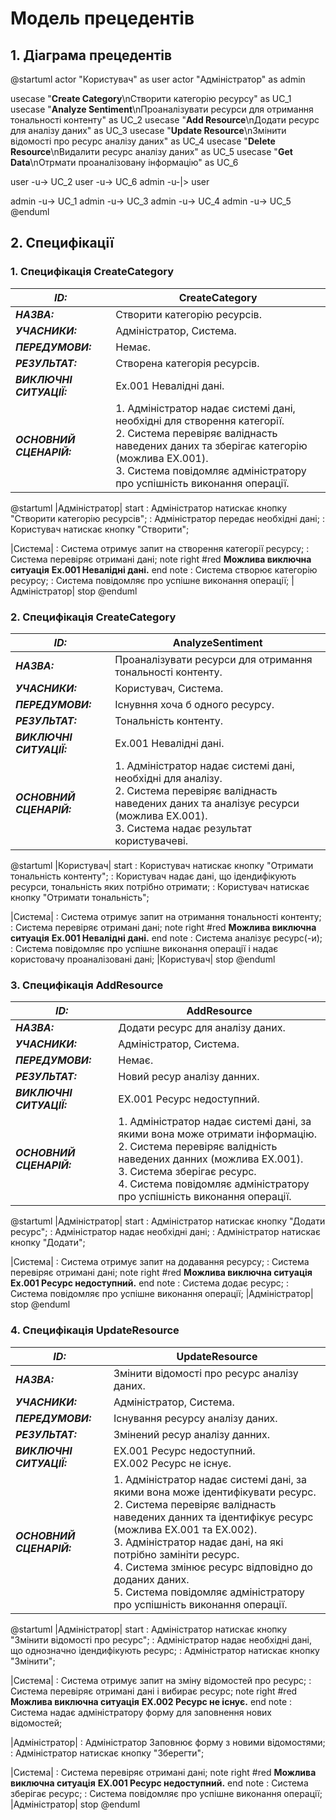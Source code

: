# Модель прецедентів

## 1. Діаграма прецедентів

@startuml
actor "Користувач" as user
actor "Адміністратор" as admin

usecase "<b>Create Category</b>\nСтворити категорію ресурсу" as UC_1
usecase "<b>Analyze Sentiment</b>\nПроаналізувати ресурси для отримання тональності контенту" as UC_2
usecase "<b>Add Resource</b>\nДодати ресурс для аналізу даних" as UC_3
usecase "<b>Update Resource</b>\nЗмінити відомості про ресурс аналізу даних" as UC_4
usecase "<b>Delete Resource</b>\nВидалити ресурс аналізу даних" as UC_5
usecase "<b>Get Data</b>\nОтрмати проаналізовану інформацію" as UC_6

user -u-> UC_2
user -u-> UC_6
admin -u-|> user

admin -u-> UC_1
admin -u-> UC_3
admin -u-> UC_4
admin -u-> UC_5
@enduml

## 2. Специфікації

### 1. Специфікація CreateCategory

| **_ID:_**                | CreateCategory                                                                                                                                                                                                                                      |
| ------------------------ | --------------------------------------------------------------------------------------------------------------------------------------------------------------------------------------------------------------------------------------------------- |
| **_НАЗВА:_**             | Створити категорію ресурсів.                                                                                                                                                                                                                        |
| **_УЧАСНИКИ:_**          | Адміністратор, Система.                                                                                                                                                                                                                             |
| **_ПЕРЕДУМОВИ:_**        | Немає.                                                                                                                                                                                                                                              |
| **_РЕЗУЛЬТАТ:_**         | Створена категорія ресурсів.                                                                                                                                                                                                                        |
| **_ВИКЛЮЧНІ СИТУАЦІЇ:_** | Ex.001 Невалідні дані.                                                                                                                                                                                                                              |
| **_ОСНОВНИЙ СЦЕНАРІЙ:_** | 1. Адміністратор надає системі дані, необхідні для створення категорії. <br/> 2. Система перевіряє валіднасть наведених даних та зберігає категорію (можлива EX.001). <br/> 3. Система повідомляє адміністратору про успішність виконання операції. |

@startuml
|Адміністратор|
start
: Адміністратор натискає кнопку "Створити категорію ресурсів";
: Адміністратор передає необхідні дані;
: Користувач натискає кнопку "Створити";

|Система|
: Система отримує запит на створення категорії ресурсу;
: Система перевіряє отримані дані;
note right #red
<b>Можлива виключна ситуація</b>
<b>Ex.001 Невалідні дані.</b>
end note
: Система створює категорію ресурсу;
: Система повідомляє про успішне виконання операції;
|Адміністратор|
stop
@enduml

### 2. Специфікація CreateCategory

| **_ID:_**                | AnalyzeSentiment                                                                                                                                                                                        |
| ------------------------ | ------------------------------------------------------------------------------------------------------------------------------------------------------------------------------------------------------- |
| **_НАЗВА:_**             | Проаналізувати ресурси для отримання тональності контенту.                                                                                                                                              |
| **_УЧАСНИКИ:_**          | Користувач, Система.                                                                                                                                                                                    |
| **_ПЕРЕДУМОВИ:_**        | Існувння хоча б одного ресурсу.                                                                                                                                                                         |
| **_РЕЗУЛЬТАТ:_**         | Тональність контенту.                                                                                                                                                                                   |
| **_ВИКЛЮЧНІ СИТУАЦІЇ:_** | Ex.001 Невалідні дані.                                                                                                                                                                                  |
| **_ОСНОВНИЙ СЦЕНАРІЙ:_** | 1. Адміністратор надає системі дані, необхідні для аналізу. <br/> 2. Система перевіряє валіднасть наведених даних та аналізує ресурси (можлива EX.001). <br/> 3. Система надає результат користувачеві. |

@startuml
|Користувач|
start
: Користувач натискає кнопку "Отримати тональність контенту";
: Користувач надає дані, що ідендифікують ресурси, тональність яких потрібно отримати;
: Користувач натискає кнопку "Отримати тональність";

|Система|
: Система отримує запит на отримання тональності контенту;
: Система перевіряє отримані дані;
note right #red
<b>Можлива виключна ситуація</b>
<b>Ex.001 Невалідні дані.</b>
end note
: Система аналізує ресурс(-и);
: Система повідомляє про успішне виконання операції і надає користовачу проаналізовані дані;
|Користувач|
stop
@enduml

### 3. Специфікація AddResource

| **_ID:_**                | AddResource                                                                                                                                                                                                                                                           |
| ------------------------ | --------------------------------------------------------------------------------------------------------------------------------------------------------------------------------------------------------------------------------------------------------------------- |
| **_НАЗВА:_**             | Додати ресурс для аналізу даних.                                                                                                                                                                                                                                      |
| **_УЧАСНИКИ:_**          | Адміністратор, Система.                                                                                                                                                                                                                                               |
| **_ПЕРЕДУМОВИ:_**        | Немає.                                                                                                                                                                                                                                                                |
| **_РЕЗУЛЬТАТ:_**         | Новий ресур аналізу данних.                                                                                                                                                                                                                                           |
| **_ВИКЛЮЧНІ СИТУАЦІЇ:_** | EX.001 Ресурс недоступний.                                                                                                                                                                                                                                            |
| **_ОСНОВНИЙ СЦЕНАРІЙ:_** | 1. Адміністратор надає системі дані, за якими вона може отримати інформацію. <br/> 2. Система перевіряє валідність наведених данних (можлива EX.001). <br/> 3. Система зберігає ресурс. <br/> 4. Система повідомляє адміністратору про успішність виконання операції. |

@startuml
|Адміністратор|
start
: Адміністратор натискає кнопку "Додати ресурс";
: Адміністратор надає необхідні дані;
: Адміністратор натискає кнопку "Додати";

|Система|
: Система отримує запит на додавання ресурсу;
: Система перевіряє отримані дані;
note right #red
<b>Можлива виключна ситуація</b>
<b>Ex.001 Ресурс недоступний.</b>
end note
: Система додає ресурс;
: Система повідомляє про успішне виконання операції;
|Адміністратор|
stop
@enduml

### 4. Специфікація UpdateResource

| **_ID:_**                | UpdateResource                                                                                                                                                                                                                                                                                                                                                                                        |
| ------------------------ | ----------------------------------------------------------------------------------------------------------------------------------------------------------------------------------------------------------------------------------------------------------------------------------------------------------------------------------------------------------------------------------------------------- |
| **_НАЗВА:_**             | Змінити відомості про ресурс аналізу даних.                                                                                                                                                                                                                                                                                                                                                           |
| **_УЧАСНИКИ:_**          | Адміністратор, Система.                                                                                                                                                                                                                                                                                                                                                                               |
| **_ПЕРЕДУМОВИ:_**        | Існування ресурсу аналізу даних.                                                                                                                                                                                                                                                                                                                                                                      |
| **_РЕЗУЛЬТАТ:_**         | Змінений ресур аналізу данних.                                                                                                                                                                                                                                                                                                                                                                        |
| **_ВИКЛЮЧНІ СИТУАЦІЇ:_** | EX.001 Ресурс недоступний. <br/> EX.002 Ресурс не існує.                                                                                                                                                                                                                                                                                                                                              |
| **_ОСНОВНИЙ СЦЕНАРІЙ:_** | 1. Адміністратор надає системі дані, за якими вона може ідентифікувати ресурс. <br/> 2. Система перевіряє валіднасть наведених данних та ідентифікує ресурс (можлива EX.001 та EX.002). <br/> 3. Адміністратор надає дані, на які потрібно замініти ресурс. <br/> 4. Система змінює ресурс відповідно до доданих даних. <br/> 5. Система повідомляє адміністратору про успішність виконання операції. |

@startuml
|Адміністратор|
start
: Адміністратор натискає кнопку "Змінити відомості про ресурс";
: Адміністратор надає необхідні дані, що однозначно ідендифікують ресурс;
: Адміністратор натискає кнопку "Змінити";

|Система|
: Система отримує запит на зміну відомостей про ресурс;
: Система перевіряє отримані дані і вибирає ресурс;
note right #red
<b>Можлива виключна ситуація</b>
<b>EX.002 Ресурс не існує.</b>
end note
: Система надає адміністратору форму для заповнення нових відомостей;

|Адміністратор|
: Адміністратор Заповнює форму з новими відомостями;
: Адміністратор натискає кнопку "Зберегти";

|Система|
: Система перевіряє отримані дані;
note right #red
<b>Можлива виключна ситуація</b>
<b>EX.001 Ресурс недоступний.</b>
end note
: Система зберігає ресурс;
: Система повідомляє про успішне виконання операції;
|Адміністратор|
stop
@enduml